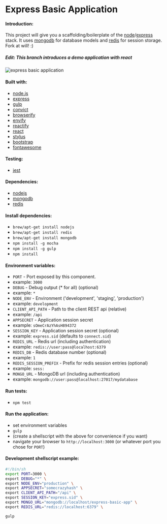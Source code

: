 Express Basic Application
=========================

#### Introduction:
This project will give you a scaffolding/boilerplate of the [node](http://www.nodejs.org/)/[express](http://www.expressjs.com/) stack. It uses [mongodb](http://www.mongodb.org/) for database models and [redis](http://www.redis.io/) for session storage. Fork at will! :)

##### Edit: This branch introduces a demo application with react

![express basic application](http://s29.postimg.org/osrdfy24n/preview.png "Express Basic Application")

#### Built with:
* [node.js](http://www.nodejs.org/)
* [express](http://www.expressjs.com/)
* [gulp](http://www.gulpjs.com/)
* [convict](http://github.com/mozilla/node-convict/)
* [browserify](http://www.browserify.org/)
 * [envify](http://github.com/hughsk/envify/)
 * [reactify](https://github.com/andreypopp/reactify)
* [react](http://facebook.github.io/react/)
* [stylus](http://learnboost.github.io/stylus/)
* [bootstrap](http://getbootstrap.com/)
* [fontawesome](http://fortawesome.github.io/Font-Awesome/)

#### Testing:
* [jest](http://facebook.github.io/jest/)

#### Dependencies:
* [nodejs](http://www.nodejs.org/)
* [mongodb](http://www.mongodb.org/)
* [redis](http://redis.io/)

#### Install dependencies:
* `brew/apt-get install nodejs`
* `brew/apt-get install redis`
* `brew/apt-get install mongodb`
* `npm install -g mocha`
* `npm install -g gulp`
* `npm install`

#### Environment variables:
* `PORT` - Port exposed by this component.
 * example: `3000`
* `DEBUG` - Debug output (* for all) (optional)
 * example: `*`
* `NODE_ENV` - Environment ('development', 'staging', 'production')
 * example: `development`
* `CLIENT_API_PATH` - Path to the client REST api (relative)
 * example: `/api`
* `APPSECRET` - Application session secret
 * example: `sOmeCrAzYhAsH894372`
* `SESSION_KEY` - Application session secret (optional)
 * example: `express.sid` (defaults to `connect.sid`)
* `REDIS_URL` - Redis url (including authentication)
 * example: `redis://user:pass@localhost:6379`
* `REDIS_DB` - Redis database number (optional)
 * example: `1`
* `REDIS_SESSION_PREFIX` - Prefix for redis session entries (optional)
 * example: `sess:`
* `MONGO_URL` - MongoDB url (including authentication)
 * example: `mongodb://user:pass@localhost:27017/mydatabase`

#### Run tests:
* `npm test`

#### Run the application:
* set environment variables
* `gulp`
* (create a shellscript with the above for convenience if you want)
* navigate your browser to `http://localhost:3000` (or whatever port you chose for `PORT`)

#### Development shellscript example:
```sh
#!/bin/sh
export PORT=3000 \
export DEBUG="*" \
export NODE_ENV="production" \
export APPSECRET="somecrazyhash" \
export CLIENT_API_PATH="/api" \
export SESSION_KEY="express.sid" \
export MONGO_URL="mongodb://localhost/express-basic-app" \
export REDIS_URL="redis://localhost:6379" \

gulp
```
